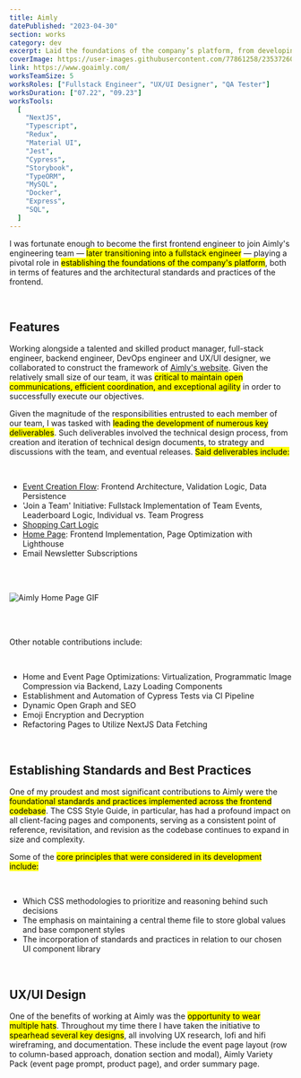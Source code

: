 ```yaml
---
title: Aimly
datePublished: "2023-04-30"
section: works
category: dev
excerpt: Laid the foundations of the company’s platform, from developing core features to establishing styling standards and more.
coverImage: https://user-images.githubusercontent.com/77861258/235372607-f5b674ef-95f6-4acb-8e49-6dcf33cc3778.jpg
link: https://www.goaimly.com/
worksTeamSize: 5
worksRoles: ["Fullstack Engineer", "UX/UI Designer", "QA Tester"]
worksDuration: ["07.22", "09.23"]
worksTools:
  [
    "NextJS",
    "Typescript",
    "Redux",
    "Material UI",
    "Jest",
    "Cypress",
    "Storybook",
    "TypeORM",
    "MySQL",
    "Docker",
    "Express",
    "SQL",
  ]
---
```


I was fortunate enough to become the first frontend engineer to join Aimly's engineering team — <mark>later transitioning into a fullstack engineer</mark> — playing a pivotal role in <mark>establishing the foundations of the company's platform</mark>, both in terms of features and the architectural standards and practices of the frontend.

<br/>

## Features

Working alongside a talented and skilled product manager, full-stack engineer, backend engineer, DevOps engineer and UX/UI designer, we collaborated to construct the framework of <a href="https://www.goaimly.com/" target="_blank">Aimly's website</a>. Given the relatively small size of our team, it was <mark>critical to maintain open communications, efficient coordination, and exceptional agility</mark> in order to successfully execute our objectives.

Given the magnitude of the responsibilities entrusted to each member of our team, I was tasked with <mark>leading the development of numerous key deliverables</mark>. Such deliverables involved the technical design process, from creation and iteration of technical design documents, to strategy and discussions with the team, and eventual releases. <mark>Said deliverables include:</mark>

<br/>

- <a href="https://www.goaimly.com/create-new-event" target="_blank">Event Creation Flow</a>: Frontend Architecture, Validation Logic, Data Persistence
- 'Join a Team' Initiative: Fullstack Implementation of Team Events, Leaderboard Logic, Individual vs. Team Progress
- <a href="https://www.goaimly.com/event/MQ==" target="_blank">Shopping Cart Logic</a>
- <a href="https://www.goaimly.com/" target="_blank">Home Page</a>: Frontend Implementation, Page Optimization with Lighthouse
- Email Newsletter Subscriptions

<br/>
<br/>

<Image 
  src="https://user-images.githubusercontent.com/77861258/236442035-babcc98f-500d-458e-b3f6-57f2b300022b.gif" 
  alt="Aimly Home Page GIF"
  aspectRatio="16:9"
/>

<br/>
<br/>

Other notable contributions include:

<br/>

- Home and Event Page Optimizations: Virtualization, Programmatic Image Compression via Backend, Lazy Loading Components
- Establishment and Automation of Cypress Tests via CI Pipeline
- Dynamic Open Graph and SEO
- Emoji Encryption and Decryption
- Refactoring Pages to Utilize NextJS Data Fetching

<br/>

## Establishing Standards and Best Practices

One of my proudest and most significant contributions to Aimly were the <mark>foundational standards and practices implemented across the frontend codebase</mark>. The CSS Style Guide, in particular, has had a profound impact on all client-facing pages and components, serving as a consistent point of reference, revisitation, and revision as the codebase continues to expand in size and complexity.

Some of the <mark>core principles that were considered in its development include:</mark>

<br/>

- Which CSS methodologies to prioritize and reasoning behind such decisions
- The emphasis on maintaining a central theme file to store global values and base component styles
- The incorporation of standards and practices in relation to our chosen UI component library

<br/>

## UX/UI Design

One of the benefits of working at Aimly was the <mark>opportunity to wear multiple hats</mark>. Throughout my time there I have taken the initiative to <mark>spearhead several key designs</mark>, all involving UX research, lofi and hifi wireframing, and documentation. These include the event page layout (row to column-based approach, donation section and modal), Aimly Variety Pack (event page prompt, product page), and order summary page.
